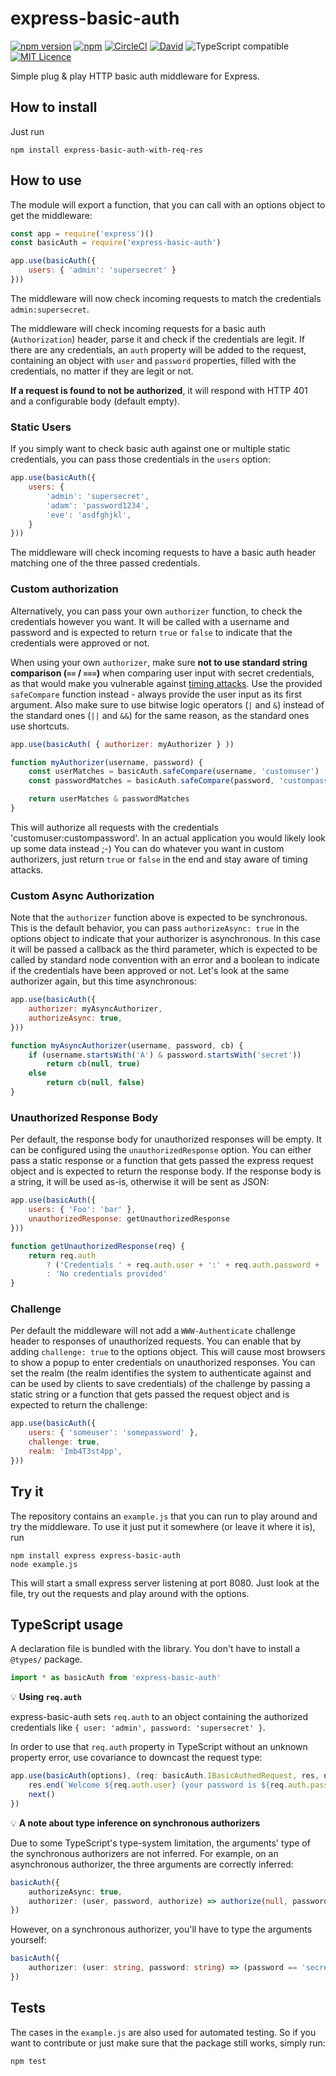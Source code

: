 # express-basic-auth

[![npm version](https://badge.fury.io/js/express-basic-auth.svg)](https://badge.fury.io/js/express-basic-auth)
[![npm](https://img.shields.io/npm/dm/express-basic-auth.svg)]()
[![CircleCI](https://circleci.com/gh/LionC/express-basic-auth/tree/master.svg?style=shield&circle-token=74f7b1557100b45259e67d2492c263e4f99365d4)](https://circleci.com/gh/LionC/express-basic-auth/tree/master)
[![David](https://img.shields.io/david/strongloop/express.svg)]()
![TypeScript compatible](https://img.shields.io/badge/typescript-compatible-brightgreen.svg)
[![MIT Licence](https://badges.frapsoft.com/os/mit/mit.svg?v=103)](https://opensource.org/licenses/mit-license.php)

Simple plug & play HTTP basic auth middleware for Express.

## How to install

Just run

```shell
npm install express-basic-auth-with-req-res
```

## How to use

The module will export a function, that you can call with an options object to
get the middleware:

```js
const app = require('express')()
const basicAuth = require('express-basic-auth')

app.use(basicAuth({
    users: { 'admin': 'supersecret' }
}))
```

The middleware will now check incoming requests to match the credentials
`admin:supersecret`.

The middleware will check incoming requests for a basic auth (`Authorization`)
header, parse it and check if the credentials are legit. If there are any
credentials, an `auth` property will be added to the request, containing
an object with `user` and `password` properties, filled with the credentials,
no matter if they are legit or not.

**If a request is found to not be authorized**, it will respond with HTTP 401
and a configurable body (default empty).

### Static Users

If you simply want to check basic auth against one or multiple static credentials,
you can pass those credentials in the `users` option:

```js
app.use(basicAuth({
    users: {
        'admin': 'supersecret',
        'adam': 'password1234',
        'eve': 'asdfghjkl',
    }
}))
```

The middleware will check incoming requests to have a basic auth header matching
one of the three passed credentials.

### Custom authorization

Alternatively, you can pass your own `authorizer` function, to check the credentials
however you want. It will be called with a username and password and is expected to
return `true` or `false` to indicate that the credentials were approved or not.

When using your own `authorizer`, make sure **not to use standard string comparison (`==` / `===`)**
when comparing user input with secret credentials, as that would make you vulnerable against
[timing attacks](https://en.wikipedia.org/wiki/Timing_attack). Use the provided `safeCompare`
function instead - always provide the user input as its first argument. Also make sure to use bitwise
logic operators (`|` and `&`) instead of the standard ones (`||` and `&&`) for the same reason, as
the standard ones use shortcuts.

```js
app.use(basicAuth( { authorizer: myAuthorizer } ))

function myAuthorizer(username, password) {
    const userMatches = basicAuth.safeCompare(username, 'customuser')
    const passwordMatches = basicAuth.safeCompare(password, 'custompassword')

    return userMatches & passwordMatches
}
```

This will authorize all requests with the credentials 'customuser:custompassword'.
In an actual application you would likely look up some data instead ;-) You can do whatever you
want in custom authorizers, just return `true` or `false` in the end and stay aware of timing
attacks.

### Custom Async Authorization

Note that the `authorizer` function above is expected to be synchronous. This is
the default behavior, you can pass `authorizeAsync: true` in the options object to indicate
that your authorizer is asynchronous. In this case it will be passed a callback
as the third parameter, which is expected to be called by standard node convention
with an error and a boolean to indicate if the credentials have been approved or not.
Let's look at the same authorizer again, but this time asynchronous:

```js
app.use(basicAuth({
    authorizer: myAsyncAuthorizer,
    authorizeAsync: true,
}))

function myAsyncAuthorizer(username, password, cb) {
    if (username.startsWith('A') & password.startsWith('secret'))
        return cb(null, true)
    else
        return cb(null, false)
}
```

### Unauthorized Response Body

Per default, the response body for unauthorized responses will be empty. It can
be configured using the `unauthorizedResponse` option. You can either pass a
static response or a function that gets passed the express request object and is
expected to return the response body. If the response body is a string, it will
be used as-is, otherwise it will be sent as JSON:

```js
app.use(basicAuth({
    users: { 'Foo': 'bar' },
    unauthorizedResponse: getUnauthorizedResponse
}))

function getUnauthorizedResponse(req) {
    return req.auth
        ? ('Credentials ' + req.auth.user + ':' + req.auth.password + ' rejected')
        : 'No credentials provided'
}
```

### Challenge

Per default the middleware will not add a `WWW-Authenticate` challenge header to
responses of unauthorized requests. You can enable that by adding `challenge: true`
to the options object. This will cause most browsers to show a popup to enter
credentials on unauthorized responses. You can set the realm (the realm
identifies the system to authenticate against and can be used by clients to save
credentials) of the challenge by passing a static string or a function that gets
passed the request object and is expected to return the challenge:

```js
app.use(basicAuth({
    users: { 'someuser': 'somepassword' },
    challenge: true,
    realm: 'Imb4T3st4pp',
}))
```

## Try it

The repository contains an `example.js` that you can run to play around and try
the middleware. To use it just put it somewhere (or leave it where it is), run

```shell
npm install express express-basic-auth
node example.js
```

This will start a small express server listening at port 8080. Just look at the file,
try out the requests and play around with the options.

## TypeScript usage

A declaration file is bundled with the library. You don't have to install a `@types/` package.

```typescript
import * as basicAuth from 'express-basic-auth'
```

:bulb: **Using `req.auth`**

express-basic-auth sets `req.auth` to an object containing the authorized credentials like `{ user: 'admin', password: 'supersecret' }`.

In order to use that `req.auth` property in TypeScript without an unknown property error, use covariance to downcast the request type:

```typescript
app.use(basicAuth(options), (req: basicAuth.IBasicAuthedRequest, res, next) => {
    res.end(`Welcome ${req.auth.user} (your password is ${req.auth.password})`)
    next()
})
```

:bulb: **A note about type inference on synchronous authorizers**

Due to some TypeScript's type-system limitation, the arguments' type of the synchronous authorizers are not inferred.
For example, on an asynchronous authorizer, the three arguments are correctly inferred:

```typescript
basicAuth({
    authorizeAsync: true,
    authorizer: (user, password, authorize) => authorize(null, password == 'secret'),
})
```

However, on a synchronous authorizer, you'll have to type the arguments yourself:

```typescript
basicAuth({
    authorizer: (user: string, password: string) => (password == 'secret')
})
```

## Tests

The cases in the `example.js` are also used for automated testing. So if you want
to contribute or just make sure that the package still works, simply run:

```shell
npm test
```
